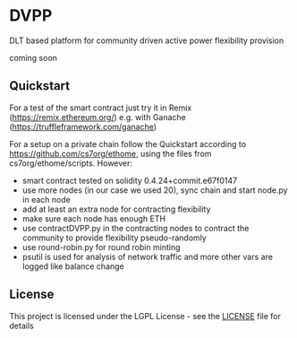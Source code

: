 # DVPP
DLT based platform for community driven active power flexibility provision

coming soon

## Quickstart
For a test of the smart contract just try it in Remix (https://remix.ethereum.org/) e.g. with Ganache (https://truffleframework.com/ganache)

For a setup on a private chain follow the Quickstart according to https://github.com/cs7org/ethome, using the files from cs7org/ethome/scripts.
However:
* smart contract tested on solidity 0.4.24+commit.e67f0147
* use more nodes (in our case we used 20), sync chain and start node.py in each node 
* add at least an extra node for contracting flexibility
* make sure each node has enough ETH
* use contractDVPP.py in the contracting nodes to contract the community to provide flexibility pseudo-randomly
* use round-robin.py for round robin minting
* psutil is used for analysis of network traffic and more other vars are logged like balance change 

## License
This project is licensed under the LGPL License - see the [LICENSE](LICENSE) file for details
